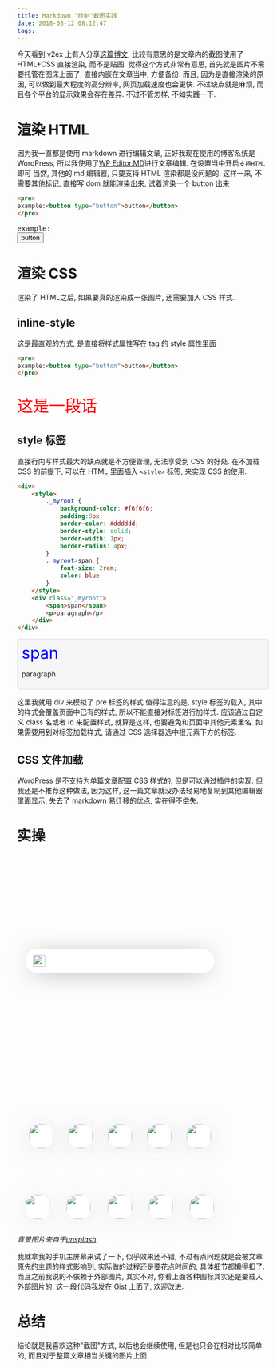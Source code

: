 ```yaml
---
title: Markdown "绘制"截图实践
date: 2018-08-12 08:12:47
tags:
---
```


今天看到 v2ex 上有人分享[这篇博文](https://geelaw.blog/entries/win10-update-restarts/), 比较有意思的是文章内的截图使用了 HTML+CSS 直接渲染, 而不是贴图.
觉得这个方式非常有意思, 首先就是图片不需要托管在图床上面了, 直接内嵌在文章当中, 方便备份. 而且, 因为是直接渲染的原因, 可以做到最大程度的高分辨率, 网页加载速度也会更快.
不过缺点就是麻烦, 而且各个平台的显示效果会存在差异.
不过不管怎样, 不如实践一下.

# 渲染 HTML

因为我一直都是使用 markdown 进行编辑文章, 正好我现在使用的博客系统是 WordPress, 所以我使用了[WP Editor.MD](https://github.com/JaxsonWang/WP-Editor.md)进行文章编辑.
在设置当中开启`支持HTML`即可
当然, 其他的 md 编辑器, 只要支持 HTML 渲染都是没问题的.
这样一来, 不需要其他标记, 直接写 dom 就能渲染出来, 试着渲染一个 button 出来

```HTML
<pre>
example:<button type="button">button</button>
</pre>
```
<pre>
example:
<button type="button">button</button>
</pre>

# 渲染 CSS

渲染了 HTML之后, 如果要真的渲染成一张图片, 还需要加入 CSS 样式.

## inline-style

这是最直观的方式, 是直接将样式属性写在 tag 的 style 属性里面
```HTML
<pre>
example:<button type="button">button</button>
</pre>
```
<p style="color:red;font-size:2rem;">这是一段话</p>

## style 标签

直接行内写样式最大的缺点就是不方便管理, 无法享受到 CSS 的好处. 在不加载 CSS 的前提下, 可以在 HTML 里面插入 `<style>` 标签, 来实现 CSS 的使用.

```html
<div>
	<style>
		._myroot {
			background-color: #f6f6f6;
			padding:8px;
			border-color: #dddddd;
			border-style: solid;
			border-width: 1px;
			border-radius: 4px;
		}
		._myroot>span {
			font-size: 2rem;
			color: blue
		}
	</style>
	<div class="_myroot">
		<span>span</span>
		<p>paragraph</p>
	</div>
</div>
```

<div>
	<style>
		._myroot {
			background-color: #f6f6f6;
			padding:8px;
			border-color: #dddddd;
			border-style: solid;
			border-width: 1px;
			border-radius: 4px;
		}
		._myroot>span {
			font-size: 2rem;
			color: blue
		}
	</style>
	<div class="_myroot">
		<span>span</span>
		<p>paragraph</p>
	</div>
</div>

这里我就用 div 来模拟了 pre 标签的样式
值得注意的是, style 标签的载入, 其中的样式会覆盖页面中已有的样式, 所以不能直接对标签进行加样式. 应该通过自定义 class 名或者 id 来配置样式, 就算是这样, 也要避免和页面中其他元素重名. 如果需要用到对标签加载样式, 请通过 CSS 选择器选中根元素下方的标签.

## CSS 文件加载

WordPress 是不支持为单篇文章配置 CSS 样式的, 但是可以通过插件的实现. 但我还是不推荐这种做法, 因为这样, 这一篇文章就没办法轻易地复制到其他编辑器里面显示, 失去了 markdown 易迁移的优点, 实在得不偿失.

# 实操

<div>
    <style>
        .ss_root {
            border-radius: 8px;
            font-family: -apple-system,BlinkMacSystemFont,"Segoe UI",Roboto,Oxygen-Sans,Ubuntu,Cantarell,"Helvetica Neue",sans-serif;
            height: auto;
            width: 411px;
            background:url(https://images.unsplash.com/photo-1454804422997-4137c1858692);
            display: flex;
            flex-direction: column;
        }
        .ss_status_bar {
            height: 25px;
            display: flex;
            flex-direction: row-reverse;
            align-items: center;
            padding-left: 8px;
            padding-right: 8px;
            box-sizing: border-box;
        }
        .ss_status_bar>img,image {
            color: white;
            fill: white;
            height: 16px;
            border-radius: 0px;
            box-shadow: 0 0px 0px rgba(0, 0, 0, 0);
        }
        .ss_status_bar>span {
            font-size: 16px;
            color: white;
        }
        .ss_content {
            padding: 8px;
        }
        .ss_line {
            display: flex;
            flex-direction: row;
            height: 120px;
            align-items: center;
            justify-content: center;
        }
        .ss_clock {
            font-size: 48px;
            color: white;
        }
        .ss_search_bar {
            height: 48px;
            background-color: rgba(255, 255, 255, 0.85);
            width: 100%;
            margin-left: 8px;
            margin-right: 8px;
            border-radius: 24px;
            box-shadow: 0px 5px 50px -15px rgba(0, 0, 0, 0.60);
            display: flex;
            flex-direction: row;
            align-items: center;
            padding-left: 16px;
            padding-right: 16px;
            box-sizing: border-box;
        }
        .ss_search_bar>img {
            height: 24px;
            width: 24px;
        }
        .ss_indictor {
            width: 100%;
            height: 24px;
            flex-direction: row;
            align-items: center;
            justify-content: center;
        }
       .ss_indictor>*{
            max-height: 100%;
        }
        .ss_dock {
            height: 80px;
            width: 100%;
            background-color: rgba(255, 255, 255, 0.2);
            display: flex;
            flex-direction: row;
            align-items: center;
        }
        .ss_icon_container {
            flex: 1;
			display: flex;
			flex-direction: column;
			align-items: center;
			justify-content: center;
        }
        .ss_icon_container>img {
            background-color: white;
            box-sizing: border-box;
            height: 48px;
            width: 48px;
            border-radius: 20px;
            box-shadow: 0px 5px 50px -15px rgba(0, 0, 0, 0.60);
        }
        .ss_icon_container>span {
            color: white;
			margin-top: 8px;
            font-size: 10px;
            box-shadow: 0px 5px 50px -15px rgba(0, 0, 0, 0.60);
        }
		.ss_icon_container>br {
			height: 0;
			display: none;
		}
    </style>
    <div class="ss_root">
        <div class="ss_status_bar">
            <span style="margin-left:4px">6:00</span>
            <image style="margin-left:4px" src="https://material.io/tools/icons/static/icons/round-battery_90-24px.svg" />
            <image src="https://material.io/tools/icons/static/icons/round-signal_cellular_4_bar-24px.svg" />
            <image src="https://material.io/tools/icons/static/icons/round-network_wifi-24px.svg" />
            <image style="margin-right: 4px;" src="https://material.io/tools/icons/static/icons/round-vpn_key-24px.svg"/>
        </div>
        <div class="ss_content">
            <div class="ss_line">
                    <div class="ss_clock">
                        6:00
                    </div>
            </div>
            <div class="ss_line">
				<div class="ss_search_bar">
					<img src="https://secure.gravatar.com/avatar/24ba30616d2a20673f54c2aee36d159e.jpg" />
				</div>
            </div>
            <div class="ss_line"><span></span></div>
            <div class="ss_line"><span></span></div>
            <div class="ss_line">
                <div class="ss_icon_container">
                    <img src="https://slack-files2.s3-us-west-2.amazonaws.com/avatars/2016-03-21/28174051188_215180e097a3dd513d6d_512.png" />
                    <span>Todoist</span>
                </div>
                <div class="ss_icon_container">
                    <img src="https://lh5.ggpht.com/tq3WqEUxtRyBn-d_0t3j6WKNHuJDrmLq-FE3GAYrsAMQFIaS7FIgRLfzzql2SvfvLqto" />
                    <span>Photos</span>
                </div>
                <div class="ss_icon_container">
                    <img src="https://d2wk81qbuk09ji.cloudfront.net/6169/public/imagegallery/original/GooglePlay_512_512_1512755206.png" />
                    <span>Play Store</span>
                </div>
                <div class="ss_icon_container">
                    <img src="https://lh3.googleusercontent.com/Zmol9WVk6mjWE38P6wc3Aaz9mQn-VFhviKllLP4kiplfW4xIEjgYmKUalZcFsOOnDQ" />		                     <span>Telegram X</span>
                </div>
                <div class="ss_icon_container">
                    <img class="fullicon" src="https://lh3.ggpht.com/zC5Q4atR1JytzagSPIPAg-z4uItJGsTVjZHvf9nSeGdwrwnuPPW_OqMk6FAI3DJvzQ" />
                    <span>WeChat</span>
                </div>
            </div>
        </div>
        <div class="ss_indictor">
        </div>
        <div class="ss_dock">
            <div class="ss_icon_container">
                    <img src="https://i2.wp.com/onhax.me/wp-content/uploads/2018/03/unnamed-10.png" />
            </div>
            <div class="ss_icon_container">
                    <img src="https://lh3.googleusercontent.com/nYhPnY2I-e9rpqnid9u9aAODz4C04OycEGxqHG5vxFnA35OGmLMrrUmhM9eaHKJ7liB-" />
            </div>
            <div class="ss_icon_container">
                    <img src="https://upload.wikimedia.org/wikipedia/commons/d/de/Google_Inbox_by_Gmail_logo.png" />
            </div>
            <div class="ss_icon_container">
                    <img src="https://i0.wp.com/androidpicks.com/wp-content/uploads/2017/01/Google-Messenger-Icon-New-Android-Picks.png" />
            </div>
            <div class="ss_icon_container">
                    <img src="https://i.pinimg.com/originals/85/19/d2/8519d2131098753aedc02e1e5fe2bafa.png" />
            </div>
        </div>
    </div>
</div>
    

*背景图片来自于[unsplash](https://unsplash.com/photos/vit8BCsqAho)*

我就拿我的手机主屏幕来试了一下, 似乎效果还不错, 不过有点问题就是会被文章原先的主题的样式影响到, 实际做的过程还是要花点时间的, 具体细节都懒得扣了.
而且之前我说的不依赖于外部图片, 其实不对, 你看上面各种图标其实还是要载入外部图片的.
这一段代码我发在 [Gist](https://gist.github.com/sorcererXW/549525db30582bc109be7a6dfecd6269) 上面了, 欢迎改进.

<div>
<script src="https://gist.github.com/sorcererXW/549525db30582bc109be7a6dfecd6269.js"></script>
</div>

# 总结

结论就是我喜欢这种"截图"方式, 以后也会继续使用, 但是也只会在相对比较简单的, 而且对于整篇文章相当关键的图片上面.